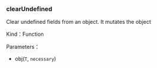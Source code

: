 
### clearUndefined


Clear undefined fields from an object. It mutates the object


Kind：Function


Parameters：

- obj(`T`, `necessary`) 

